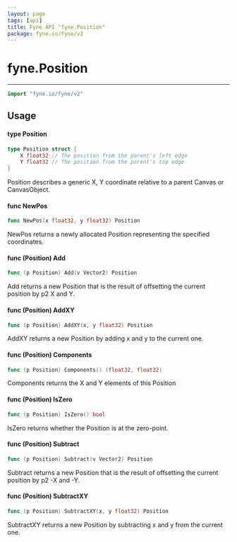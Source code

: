 ```yaml
---
layout: page
tags: [api]
title: Fyne API "fyne.Position"
package: fyne.io/fyne/v2
---
```


# fyne.Position
---
```go
import "fyne.io/fyne/v2"
```

## Usage

#### type Position

```go
type Position struct {
	X float32 // The position from the parent's left edge
	Y float32 // The position from the parent's top edge
}
```

Position describes a generic X, Y coordinate relative to a parent Canvas or CanvasObject.

#### func  NewPos

```go
func NewPos(x float32, y float32) Position
```
NewPos returns a newly allocated Position representing the specified coordinates.

#### func (Position) Add

```go
func (p Position) Add(v Vector2) Position
```
Add returns a new Position that is the result of offsetting the current position by p2 X and Y.

#### func (Position) AddXY

```go
func (p Position) AddXY(x, y float32) Position
```
AddXY returns a new Position by adding x and y to the current one.

#### func (Position) Components

```go
func (p Position) Components() (float32, float32)
```
Components returns the X and Y elements of this Position

#### func (Position) IsZero

```go
func (p Position) IsZero() bool
```
IsZero returns whether the Position is at the zero-point.

#### func (Position) Subtract

```go
func (p Position) Subtract(v Vector2) Position
```
Subtract returns a new Position that is the result of offsetting the current position by p2 -X and -Y.

#### func (Position) SubtractXY

```go
func (p Position) SubtractXY(x, y float32) Position
```
SubtractXY returns a new Position by subtracting x and y from the current one.

